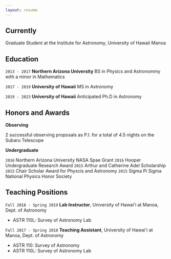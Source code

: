 ```yaml
---
layout: resume
---
```

## Currently

Graduate Student at the Institute for Astronomy, University of Hawaii Manoa

## Education

`2013 - 2017`
__Northern Arizona University__
BS in Physics and Astronommy with a minor in Mathematics

`2017 - 2019`
__University of Hawaii__
MS in Astronomy 

`2019 - 2023`
__University of Hawaii__
Anticipated Ph.D in Astronomy 



## Honors and Awards
__Observing__

2 successful observing proposals as P.I. for a total of 4.5 nights on the Subaru Telescope

__Undergraduate__

`2016`
Northern Arizona University NASA Spae Grant
`2016`
Hooper Undergraduate Research Award
`2015`
Arthur and Catherine Adel Scholarship 
`2015`
Chair Scholar Award for Physcis and Astronomy 
`2015`
Sigma Pi Sigma National Physics Honor Society


## Teaching Positions

`Fall 2018 - Spring 2019`
__Lab Instructor__, University of Hawai'i at Manoa, Dept. of Astronomy

- ASTR 110L: Survey of Astronomy Lab

`Fall 2017 - Spring 2018`
__Teaching Assistant__, University of Hawai'i at Manoa, Dept. of Astronomy

- ASTR 110: Survey of Astronomy
- ASTR 110L: Survey of Astronomy Lab


<!-- ### Footer

Last updated: March 2023 -->


